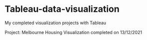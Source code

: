 # Tableau-data-visualization
My completed visualization projects with Tableau 

Project: Melbourne Housing Visualization completed on 13/12/2021
